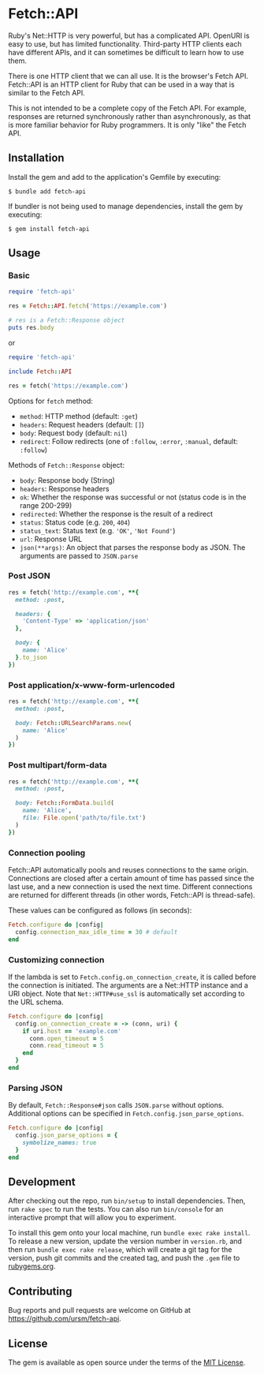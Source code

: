 # Fetch::API

Ruby's Net::HTTP is very powerful, but has a complicated API. OpenURI is easy to use, but has limited functionality. Third-party HTTP clients each have different APIs, and it can sometimes be difficult to learn how to use them.

There is one HTTP client that we can all use. It is the browser's Fetch API. Fetch::API is an HTTP client for Ruby that can be used in a way that is similar to the Fetch API.

This is not intended to be a complete copy of the Fetch API. For example, responses are returned synchronously rather than asynchronously, as that is more familiar behavior for Ruby programmers. It is only "like" the Fetch API.

## Installation

Install the gem and add to the application's Gemfile by executing:

```
$ bundle add fetch-api
```

If bundler is not being used to manage dependencies, install the gem by executing:

```
$ gem install fetch-api
```

## Usage

### Basic

``` ruby
require 'fetch-api'

res = Fetch::API.fetch('https://example.com')

# res is a Fetch::Response object
puts res.body
```

or

``` ruby
require 'fetch-api'

include Fetch::API

res = fetch('https://example.com')
```

Options for `fetch` method:

- `method`: HTTP method (default: `:get`)
- `headers`: Request headers (default: `[]`)
- `body`: Request body (default: `nil`)
- `redirect`: Follow redirects (one of `:follow`, `:error`, `:manual`, default: `:follow`)

Methods of `Fetch::Response` object:

- `body`: Response body (String)
- `headers`: Response headers
- `ok`: Whether the response was successful or not (status code is in the range 200-299)
- `redirected`: Whether the response is the result of a redirect
- `status`: Status code (e.g. `200`, `404`)
- `status_text`: Status text (e.g. `'OK'`, `'Not Found'`)
- `url`: Response URL
- `json(**args)`: An object that parses the response body as JSON. The arguments are passed to `JSON.parse`

### Post JSON

``` ruby
res = fetch('http://example.com', **{
  method: :post,

  headers: {
    'Content-Type' => 'application/json'
  },

  body: {
    name: 'Alice'
  }.to_json
})
```

### Post application/x-www-form-urlencoded

``` ruby
res = fetch('http://example.com', **{
  method: :post,

  body: Fetch::URLSearchParams.new(
    name: 'Alice'
  )
})
```

### Post multipart/form-data

``` ruby
res = fetch('http://example.com', **{
  method: :post,

  body: Fetch::FormData.build(
    name: 'Alice',
    file: File.open('path/to/file.txt')
  )
})
```

### Connection pooling

Fetch::API automatically pools and reuses connections to the same origin. Connections are closed after a certain amount of time has passed since the last use, and a new connection is used the next time. Different connections are returned for different threads (in other words, Fetch::API is thread-safe).

These values can be configured as follows (in seconds):

``` ruby
Fetch.configure do |config|
  config.connection_max_idle_time = 30 # default
end
```

### Customizing connection

If the lambda is set to `Fetch.config.on_connection_create`, it is called before the connection is initiated. The arguments are a Net::HTTP instance and a URI object. Note that `Net::HTTP#use_ssl` is automatically set according to the URL schema.

``` ruby
Fetch.configure do |config|
  config.on_connection_create = -> (conn, uri) {
    if uri.host == 'example.com'
      conn.open_timeout = 5
      conn.read_timeout = 5
    end
  }
end
```

### Parsing JSON

By default, `Fetch::Response#json` calls `JSON.parse` without options. Additional options can be specified in `Fetch.config.json_parse_options`.

``` ruby
Fetch.configure do |config|
  config.json_parse_options = {
    symbolize_names: true
  }
end
```

## Development

After checking out the repo, run `bin/setup` to install dependencies. Then, run `rake spec` to run the tests. You can also run `bin/console` for an interactive prompt that will allow you to experiment.

To install this gem onto your local machine, run `bundle exec rake install`. To release a new version, update the version number in `version.rb`, and then run `bundle exec rake release`, which will create a git tag for the version, push git commits and the created tag, and push the `.gem` file to [rubygems.org](https://rubygems.org).

## Contributing

Bug reports and pull requests are welcome on GitHub at https://github.com/ursm/fetch-api.

## License

The gem is available as open source under the terms of the [MIT License](https://opensource.org/licenses/MIT).
